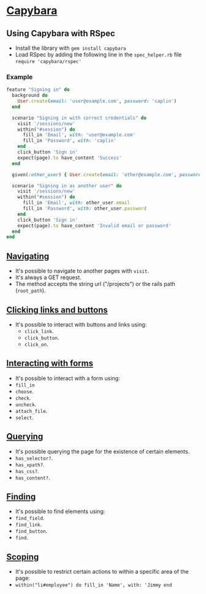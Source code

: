 # [Capybara](http://teamcapybara.github.io/capybara/)

## Using Capybara with RSpec

- Install the library with `gem install capybara`
- Load RSpec by adding the following line in the `spec_helper.rb` file `require 'capybara/rspec'`

### Example

```ruby
feature "Signing in" do
  background do
    User.create(email: 'user@example.com', password: 'caplin')
  end

  scenario "Signing in with correct credentials" do
    visit '/sessions/new'
    within("#session") do
      fill_in 'Email', with: 'user@example.com'
      fill_in 'Password', with: 'caplin'
    end
    click_button 'Sign in'
    expect(page).to have_content 'Success'
  end

  given(:other_user) { User.create(email: 'other@example.com', password: 'rous') }

  scenario "Signing in as another user" do
    visit '/sessions/new'
    within("#session") do
      fill_in 'Email', with: other_user.email
      fill_in 'Password', with: other_user.password
    end
    click_button 'Sign in'
    expect(page).to have_content 'Invalid email or password'
  end
end
```

## [Navigating](https://rubydoc.info/github/teamcapybara/capybara#navigating)

- It's possible to navigate to another pages with `visit`.
- It's always a GET request.
- The method accepts the string url ("/projects") or the rails path (`root_path`).

## [Clicking links and buttons](https://rubydoc.info/github/teamcapybara/capybara#clicking-links-and-buttons)

- It's possible to interact with buttons and links using:
  - `click_link`.
  - `click_button`.
  - `click_on`.

## [Interacting with forms](https://rubydoc.info/github/teamcapybara/capybara#interacting-with-forms)

- It's possible to interact with a form using:
 - `fill_in`
 - `choose`.
 - `check`.
 - `uncheck`.
 - `attach_file`.
 - `select`.

## [Querying](https://rubydoc.info/github/teamcapybara/capybara#querying)

- It's possible querying the page for the existence of certain elements.
 - `has_selector?`.
 - `has_xpath?`.
 - `has_css?`.
 - `has_content?`.

## [Finding](https://rubydoc.info/github/teamcapybara/capybara#finding)

- It's possible to find elements using:
 - `find_field`.
 - `find_link`.
 - `find_button`.
 - `find`.

## [Scoping](https://rubydoc.info/github/teamcapybara/capybara#scoping)

- It's possible to restrict certain actions to within a specific area of the page:
 - `within("li#employee") do fill_in 'Name', with: 'Jimmy end`
